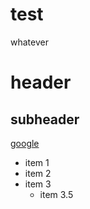 # test
whatever

# header
## subheader

[google](google.com)

- item 1
- item 2
- item 3
  - item 3.5
 
  
